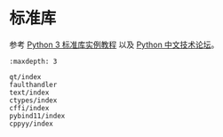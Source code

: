# 标准库

参考 [Python 3 标准库实例教程](https://pymotw.com/3/) 以及 [Python 中文技术论坛](https://learnku.com/python)。

```{toctree}
:maxdepth: 3

qt/index
faulthandler
text/index
ctypes/index
cffi/index
pybind11/index
cppyy/index
```
